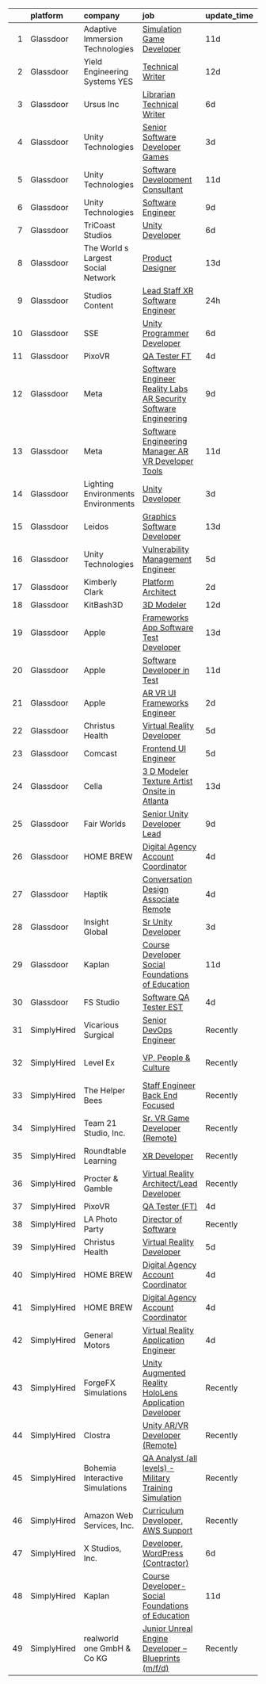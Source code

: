 

|    | platform    | company                              | job                                                                                                                                                                                                                                                                                                                                                                                                                                                                                                                                                                                                                                                                                                                                                                                                                                                                                                                                                                                                                                                                                                                                                                                                                                                                                                                                                                                                                                                                                                                                      | update_time   | location                |
|---:|:------------|:-------------------------------------|:-----------------------------------------------------------------------------------------------------------------------------------------------------------------------------------------------------------------------------------------------------------------------------------------------------------------------------------------------------------------------------------------------------------------------------------------------------------------------------------------------------------------------------------------------------------------------------------------------------------------------------------------------------------------------------------------------------------------------------------------------------------------------------------------------------------------------------------------------------------------------------------------------------------------------------------------------------------------------------------------------------------------------------------------------------------------------------------------------------------------------------------------------------------------------------------------------------------------------------------------------------------------------------------------------------------------------------------------------------------------------------------------------------------------------------------------------------------------------------------------------------------------------------------------|:--------------|:------------------------|
|  1 | Glassdoor   | Adaptive Immersion Technologies      | [Simulation Game Developer](https://www.glassdoor.com/partner/jobListing.htm?pos=110&ao=1110586&s=58&guid=000001827c3b31e7b194d74380eda43a&src=GD_JOB_AD&t=SR&vt=w&ea=1&cs=1_35b43c8a&cb=1659941630805&jobListingId=1008033134992&cpc=FAE5E775D180B2FB&jrtk=3-0-1g9u3mcgqi7nm801-1g9u3mch8ih5g800-8696b9e614df0506--6NYlbfkN0Ah9U34QtNT-Rg7ow0I6j33eRcaaM9l7k5iW_6MlROAU0HQnuUL2uxLKSiskT1dvNKJrLJNOcVfRYh6zJkw4erGg5h66n8ksKwr6mUwUADIHrzs_MmvP5G2FHV5Qsh4jlJ6hb429Zq0t_uQi2QjuGsQrYuVHVmrbkVoaVQkHIdGtPuDinc7CtWL0V7Omp8Ej6fm59dFvtaXqFy2gvh01gU79SRW9QFeloL5srvb6nfbP69CBuRFPUdwpFLJwM4p8wE2YRIwcXKvQPUW6y3B3ayU6p81TaJHohvQuAv68o1z0DGfKRJaT2zoRkXNnUus-FjvTIAfljJqBSN4RTOVuUt0116I5Ik29hE3-hlj__YUym-paY7cQcWK_yOWu6wHcMIO25A-cF8dVJT-atYIDizNtKw0lT4iXxAsfFoh473ok1PPCfp2T8nXD2V2mNpEZ14NNoPvnxkJ_tXY8LktZzk6UVaTYOcAmxBcL04myV9UZIc0mitNJTDd0S_ljw_HlMQ%3D)                                                                                                                                                                                                                                                                                                                                                                                                                                                                                                                                                                                                                                                                       | 11d           | Remote                  |
|  2 | Glassdoor   | Yield Engineering Systems  YES       | [Technical Writer](https://www.glassdoor.com/partner/jobListing.htm?pos=103&ao=1110586&s=58&guid=000001827c3b31e7b194d74380eda43a&src=GD_JOB_AD&t=SR&vt=w&ea=1&cs=1_242713f6&cb=1659941630804&jobListingId=1008030892162&cpc=8D2B7435C06A1689&jrtk=3-0-1g9u3mcgqi7nm801-1g9u3mch8ih5g800-a55e992267a9518d--6NYlbfkN0BVP5m4HQPSNcMee-G5E3rxxejvMUiv_ikgeK7aBOuyzTZqSy5xc_KTWU8kkp9btSujrhf6kI4FvM_sf4oxt4uUtKXaEUx5qiG8Tcr4IQso_Ea3WtytBnAk9nn0wzolXkRm1hFL39UWxkdj03argBEknToSx1QUBEnEBXgE2aV7C553rPMCWqEHP99lE2j5WvEsO-BCbVTY4ZUaN-5rHUnTAYOal92SL7pypA_85mmhDbh6q2wg-1uAvlYyqAh43f6RO4uPBNqrwlzrvTm0glbxbIVd9FKNrrSNEBLZRC3itm1Scdtj0tcq11eIrNehi4wykAPpDaJmWkJjWCVh0g6doySRSTpD8x3E4TRxZHAZ8yklHAQXAFFhSSJK_mKFJ8j4y9B7wBpvL6wF9qa_1Pz9vo-YGpdBsrYMoguFvgnW6VdZSPLYasBPyNXtgU6f94rTL2hzTeSOhnp2y2p2JsudKpqo9W98_A1uJ6Hlr2zgEo1R7QVl4I3ACJDGZkP7m9E%3D)                                                                                                                                                                                                                                                                                                                                                                                                                                                                                                                                                                                                                                                                                | 12d           | Valencia, CA            |
|  3 | Glassdoor   | Ursus  Inc                           | [Librarian Technical Writer](https://www.glassdoor.com/partner/jobListing.htm?pos=119&ao=1110586&s=58&guid=000001827c3b31e7b194d74380eda43a&src=GD_JOB_AD&t=SR&vt=w&ea=1&cs=1_8bb1fe5d&cb=1659941630806&jobListingId=1008044944407&cpc=AC285F3A3ECA6BB0&jrtk=3-0-1g9u3mcgqi7nm801-1g9u3mch8ih5g800-83b452aef06402e8--6NYlbfkN0CT8vBT9H5mqECx2dfLV_FONLPDKpIRssxVwtj05Tmm4rA5I0VNOPdM1oYsK66ov5qAZ0xrrCKxr-PSiKeqDuZZ3fzv2awHhKXwIjf3CPGqpOjp7zpg4qVC67oIrdNguA182wCncavh2A1WgxcWBEEM8SyEVxXe4uuy3GtF5hWFDyO5ryBBc4ErL3xR6haq7qhkqcqrWbSOcpSp-lQY5wMiuCoDixKrPstGn5sAjpZlwW0g3hb_odD-SmGiUGXaPsnYhezhSJPV0hyp7d1s9X-rF2-ZnR8WxHbvHFF2ThdM7wrkLHe98S8pfQqiWF3TnjcH-2idVD1qmZb0gkswqWu9gv8xqgzVGbb-z7kwtOUJQH04zjPgU5fPSfLNqn_pSuewbXvM-o03sBhwQCDBLGD2AEvKBQcxdP_4NRQ_7OpaRe7OpjMd17sgvRmnKrEFGD-rUtU3V0k--tscVr9OFgLOPqQ2TXUhCSp-Pf3cNjBd-7dEHE0h7vog-Y2EyaWqncs-xqrAgTUwfQV6vktL8ptCAcorzVIT-3NEg5RPvmTGdIrE6cJ7zwekIINeGDejDlxbhD1OP4w18hnKWmiX4J5A0iw-9nC9tnPPfEFm9hWCW7F_6F3xR9_V_X2CL4VjE41Hyg05sPr_D0tWF7X83EL52FYCvioNtaSAFwqaImnhDGJUSSHkP2vxwcGtotdVHU_2xs2oxb8w08b65K-5_g3nr0bP8uzchS3Hz2FZ5JPhbUlmflMHUWS3SsNdDEQq_agcJnBahYACDMag-KtTJnwXi3TVh51Z7itHw5Qfww2Xz62hlbbK02CEkgar6PHPZsWBZks_B-M1GsvKHtPjcBePbPhooQRdNXctkvlaq6XiiQEkBrtWGMBrDVCFNDd8dYtsIPnIEUlkwI0zm_rcWiPt16BtcBDuPLa9yqXYS1X-f2IjI1YI5vIwZx7Pyhu6lvz9IC6yiFx9bDu-jtzHQB5FSvjWx3JMZ6VqSD9KTJHB3B-1iuVz3Bc5TjH9C1nNfAw%3D)                                                                                                                                      | 6d            | Redmond, WA             |
|  4 | Glassdoor   | Unity Technologies                   | [Senior Software Developer  Games](https://www.glassdoor.com/partner/jobListing.htm?pos=130&ao=1136043&s=58&guid=000001827c3b31e7b194d74380eda43a&src=GD_JOB_AD&t=SR&vt=w&cs=1_4b62a6be&cb=1659941630810&jobListingId=1008054729982&jrtk=3-0-1g9u3mcgqi7nm801-1g9u3mch8ih5g800-ea954c27aad8ab33-)                                                                                                                                                                                                                                                                                                                                                                                                                                                                                                                                                                                                                                                                                                                                                                                                                                                                                                                                                                                                                                                                                                                                                                                                                                        | 3d            | Burbank, CA             |
|  5 | Glassdoor   | Unity Technologies                   | [Software Development Consultant](https://www.glassdoor.com/partner/jobListing.htm?pos=128&ao=1136043&s=58&guid=000001827c3b31e7b194d74380eda43a&src=GD_JOB_AD&t=SR&vt=w&cs=1_634bc11f&cb=1659941630809&jobListingId=1008033637858&jrtk=3-0-1g9u3mcgqi7nm801-1g9u3mch8ih5g800-86546df837d1de08-)                                                                                                                                                                                                                                                                                                                                                                                                                                                                                                                                                                                                                                                                                                                                                                                                                                                                                                                                                                                                                                                                                                                                                                                                                                         | 11d           | Bellevue, WA            |
|  6 | Glassdoor   | Unity Technologies                   | [Software Engineer](https://www.glassdoor.com/partner/jobListing.htm?pos=127&ao=1136043&s=58&guid=000001827c3b31e7b194d74380eda43a&src=GD_JOB_AD&t=SR&vt=w&cs=1_2a3cea14&cb=1659941630809&jobListingId=1008037657672&jrtk=3-0-1g9u3mcgqi7nm801-1g9u3mch8ih5g800-13d35ad6b510217f-)                                                                                                                                                                                                                                                                                                                                                                                                                                                                                                                                                                                                                                                                                                                                                                                                                                                                                                                                                                                                                                                                                                                                                                                                                                                       | 9d            | Austin, TX              |
|  7 | Glassdoor   | TriCoast Studios                     | [Unity Developer](https://www.glassdoor.com/partner/jobListing.htm?pos=104&ao=1110586&s=58&guid=000001827c3b31e7b194d74380eda43a&src=GD_JOB_AD&t=SR&vt=w&ea=1&cs=1_d222237e&cb=1659941630804&jobListingId=1008045377097&cpc=F7A2269C793D5877&jrtk=3-0-1g9u3mcgqi7nm801-1g9u3mch8ih5g800-d1f9ce74ba5d6ae6--6NYlbfkN0C-v_v8Df6QEx-0KfC6ubbCSEAcD-3k69Ud1N9sqWpk4oaUEBIQcnypH-ZQoYQAWSwtQzaQ4APFVx8IMv68zsYh-Vq9Bw8-WTCByPmkGg6-0kz9zmCF9WP0j7w_Bj6c1BwGhna_7aQ6xU5Oo2_kkoppP_lT4uVGQYv36qCKjzMSjXGVint0sGpbpNklweBsNYlsML-aoPxj9e5AuJdVWvNKjZtAX1tdZvSXkIPSpQ2b-o8lRfIHCDJt_6F-gmZ61mSDPVoOz7h3L-XOCVlKhKZ3hqeYCmgMTfeLEoOmUAGZIiG7nhinRtOYMqkmm75Mji_ocmUEvgtQhHAc4WxIJYxj_pVb53tDeE14tB9goCJS5SNtuah4NkPIyp2qGtAkbldkB9MKDVfWbxVEJGbHfQSk-B2lrJbARCGiJsuihhd5xupNVlgTts4j_CxVsmPuVWWm9huOdjf3a1xkxOUCnQBmF0gL-0uf9VYgEBI5YmGWA5bPEe4sQBcX)                                                                                                                                                                                                                                                                                                                                                                                                                                                                                                                                                                                                                                                                                               | 6d            | Westminster, CA         |
|  8 | Glassdoor   | The World s Largest Social Network   | [Product Designer](https://www.glassdoor.com/partner/jobListing.htm?pos=111&ao=1110586&s=58&guid=000001827c3b31e7b194d74380eda43a&src=GD_JOB_AD&t=SR&vt=w&ea=1&cs=1_8dcd3f0c&cb=1659941630805&jobListingId=1008029344286&cpc=0FE1F5EA2BC84A01&jrtk=3-0-1g9u3mcgqi7nm801-1g9u3mch8ih5g800-9038949e2b442817--6NYlbfkN0DSgjPPcnEdvoK3uuxfISLALE6pB1FR7YSHOr_tSg5_QGIhoz_2VqUepdcKLBLI_zT0NNf9qMDHy8U3JDrQpA59ZuLrOf4dCOabAlPdJThbn0idJRgoi3nAMvGzuK-IiTumMQNc6q0RpHt-2PUkvL5rFLaB3SvVYMJY5UWoLVAIzs_H03jbNn148l0RQXjM8dVFGobCxinUtT_wCT9EhHXOT0HvhrerErGvKgVdFdmVq7-zsU3-uKE5gkFxll76Slltp8o4z4Dmerqk1_Jhq4OVpyiY_9We6pxUMqzB57FiNB1N79FU-gB4r8EMPBeaZWJXmF9BXSBoPETt7vpFFzNqPQbKVmwPAMPgNPLj7doXL044HdK8ljZmh2uTM3YQAjVE8GW6stOz4iW3962d6aX1kFrl0ZuedJZpYb-ZjfZer-A1gwdTMz9XG9KIvyN3AGS4vC2rbaSFMocObuY7vl1MbwWqB7sLb8MzxLUoH9h00eyHDWtFtwKCXOESSBpgTNyVr9yGJ5mGTjqtcEfP7V9J09o7D4GcYQRliOXOTSkoZZ2bD_DeN25F0CvRQpnjP9JXAc_JYFuQPiipvS-1YmxY)                                                                                                                                                                                                                                                                                                                                                                                                                                                                                                                                                                                              | 13d           | New York, NY            |
|  9 | Glassdoor   | Studios Content                      | [Lead  Staff  XR Software Engineer](https://www.glassdoor.com/partner/jobListing.htm?pos=109&ao=1110586&s=58&guid=000001827c3b31e7b194d74380eda43a&src=GD_JOB_AD&t=SR&vt=w&cs=1_2d63bad7&cb=1659941630804&jobListingId=1008059279541&cpc=AECEB822CA110EBC&jrtk=3-0-1g9u3mcgqi7nm801-1g9u3mch8ih5g800-90eb17b9d59f1fc0--6NYlbfkN0DAFTyt7pbDCC2JPO79CSdi1dIb81yjczP5qsKcZIxgiYm3-7g-689UM0rgypL64cqEivKTlNX78kv1E9Hw0Oa9bGA23a1lpkNWLr0lENSVkE_VWqz4TVcNKmZlFbQT7y5u_JqPCB6UJp5DAtLGnLpHW0V9zoT_nXRjHZenYPzWil513-c8jRlJP8ETRkM1QVDGeL2o9vDLmZSd6Rif48qMxM5dyclZrv8jgFxWmv5zUah_XfySfXN-QzKcXo5oLs8_AnbYDWGu49OVnnTRWKaFhG61LghGUgBhyhuTv__9no1lKraF7CzqHY0i_kAXWlWS1AzE1p73t6bP-Q48uCbmLQufNeNRZlGuTndPBgCRHPkzMK3-GADIdxI67s2EruPyD-0PXCtsz8MBQgm8ZtydhivnUmquBwX-sugbF1TSP5zSn-FoHrY5POOPsriArXGypk2lb7eFfA%3D%3D)                                                                                                                                                                                                                                                                                                                                                                                                                                                                                                                                                                                                                                                                                                                      | 24h           | Glendale, CA            |
| 10 | Glassdoor   | SSE                                  | [Unity Programmer Developer](https://www.glassdoor.com/partner/jobListing.htm?pos=126&ao=1136043&s=58&guid=000001827c3b31e7b194d74380eda43a&src=GD_JOB_AD&t=SR&vt=w&ea=1&cs=1_4041b60b&cb=1659941630809&jobListingId=1008045435216&jrtk=3-0-1g9u3mcgqi7nm801-1g9u3mch8ih5g800-264b7eb515c13cba-)                                                                                                                                                                                                                                                                                                                                                                                                                                                                                                                                                                                                                                                                                                                                                                                                                                                                                                                                                                                                                                                                                                                                                                                                                                         | 6d            | Jacksonville, FL        |
| 11 | Glassdoor   | PixoVR                               | [QA Tester  FT ](https://www.glassdoor.com/partner/jobListing.htm?pos=121&ao=1136043&s=58&guid=000001827c3b31e7b194d74380eda43a&src=GD_JOB_AD&t=SR&vt=w&ea=1&cs=1_d21443d3&cb=1659941630806&jobListingId=1008050046406&jrtk=3-0-1g9u3mcgqi7nm801-1g9u3mch8ih5g800-0b933ebe8a9a479b-)                                                                                                                                                                                                                                                                                                                                                                                                                                                                                                                                                                                                                                                                                                                                                                                                                                                                                                                                                                                                                                                                                                                                                                                                                                                     | 4d            | Remote                  |
| 12 | Glassdoor   | Meta                                 | [Software Engineer   Reality Labs AR Security Software Engineering](https://www.glassdoor.com/partner/jobListing.htm?pos=106&ao=1110586&s=58&guid=000001827c3b31e7b194d74380eda43a&src=GD_JOB_AD&t=SR&vt=w&cs=1_d25b4291&cb=1659941630804&jobListingId=1008037968622&cpc=6BBECBC74F3AC36E&jrtk=3-0-1g9u3mcgqi7nm801-1g9u3mch8ih5g800-939589e5a5aa7f0e--6NYlbfkN0DYl4UJW4r1Vl7FEn6T9F-rD9lpC-0oMJVSiWjK_MGUd8e8cHXcpv6KPyjLHZEfqkVNcN4aHq25hbIXPPDNvSo2W_EohsP2FiH7KnW3Pe2v74msX0FyaUSzhMgYxtfonMHSxnyBkyKM_NYyIh6XL39wYwYD5-9US0jHKtZZ0-_oOtQj6X28kWe7s4YqqhnSeRgdCQh8ugLI-sOannZTAQ2nJEWhvs98bGn9HVnmXUgb6ZUL0hAm1z4EJYwYKXwArYwNDDfRHPSK5Xj_QuM_NYBFNDoFc13ZwT2cSwRJqnnvlCObizx1B8hnZGu2f92cBFwnCXgVGicCk-BH4_zbaf9doxvV-HCMVpIkpjkK9D-El0Tetmau22n4EeFRBeGnPz58vpbZK7c8xnIR3dFFa91eSNUGZIZSZ5LU4XR8yvbzsvzbYdO2DeVD5mXtVDiN4MLU0X3RVtU-hgvF70vlSI1QQJ4nyOV9hHJJOmBaBE7xSPyo2WD66WncuXwylLuO-KpvJS2U-7JTfQRozREosUxcMIXYbwNwT2DyM2BWEdtSv17Zrdw2yKFxJlFUR31qItP9dQ9W0dPEsgz4RmVbrvhju4479XAFZ_0Ud5qmE_IYqr1dTIA1_3pkimgOnG0-eT-mI2VBpG9u1jsySrqL4QtKy909BZ31YZq0AGRbnJ4L3NW3OmaLi3nZggZ6HRmw1ildEh7XeRGRdlzU3r1JCq3XSGpKOJMJE04OUTqvdwA_TM9IMZw_Fk--_Lqt_KJa2sOGMU1C39xv726NqmHktoudG9-ib8R2aq9r8CkEThAEc8OfELMq6IvhdT42AXwBXpXwNivOkHBFZJMvFf5Wb_98-2LclgOD2TRfLTjOrcxqEUdWs0kXW3JSAMLYlunibQt9jmZnZxGP7Eg8caIXui-8PV6UqBlxqvQhsgNP9UlNPBDrXYXYYVTdwmi0mUsLE_cuva7_kUZuzd5ujItruYz0u6TbleKWZK6f0YloBcRYAf1T6VR7aAt_1cE0_KEeZ3benj_AqicJ5PUmb39JeFH0fiznkJBEkXzz4b1ZfJJElQ%3D%3D)                                                      | 9d            | Remote                  |
| 13 | Glassdoor   | Meta                                 | [Software Engineering Manager  AR VR   Developer Tools](https://www.glassdoor.com/partner/jobListing.htm?pos=107&ao=1110586&s=58&guid=000001827c3b31e7b194d74380eda43a&src=GD_JOB_AD&t=SR&vt=w&cs=1_8a21152f&cb=1659941630804&jobListingId=1008033314231&cpc=FDA93C03AE7AED37&jrtk=3-0-1g9u3mcgqi7nm801-1g9u3mch8ih5g800-2b621683bd873ed9--6NYlbfkN0DYl4UJW4r1Vl7FEn6T9F-rD9lpC-0oMJVSiWjK_MGUd8e8cHXcpv6KPyjLHZEfqkU7WcSZuXbmZfIUhhQ_HFC5L9AvTXuL3VHBavrUq3c4Mw-5YietqrUjyiCjTMKXU0rAyjymil50WMpzrjIuTkp2EReeXYNeQBhc0YOnDi-DVMWBl_Z0NF7SoX3QJwYOsgiK4dk__AXSgHCA5USmbBx11ymlSoMb2_9Eg0ocemsCg-QqPQz4Vw00GfeVe3GwXJefRhhZ_8UJ5OoWZVljllqabEIMwfyo1awJSUDT4bTkhpJOffOeaRD755mj5NOCl_MNbuXlhVHRS4VBnK3lDFj7HTOVebuFpmu2-Wzf5aG2yrfk76MorYtsXr2okrJHoKSxX8LiyTNXtlONEH44BfJVxF_0RCIyWmZ5oAD5Cq84ZoSqbMNJIoRuGPBZnxPfuJYGTWK6fZJUiBZ7qONlNQygCUkjSPD_Y6PofIZD3C7M_jckPYQhb--UTQacsxBt2w8006R4EYhjYFkHc4VFlF_ced-rx0jRoPh3ZJ7gQTkUa3hRJkWSNmqklggrXxip5BVPCEDa9ESENf0Q57yX_N3Ws4GPGs5DyygRNZs4IgCX4Hha5oUWmACu3TxUsze7j0BlcljCbpOhtgkNK0CHkrbehe0AVpGq0uDalG5atiVgQQEdxJiyRdqBUXeqew69fABbXxuxWZwRv3NxZDfRe3ChjtsqB6jzyIq_YQV5mKl4escMRRuzcVJCib6SLMRLVgTLjFNC4UBe4WWeZ-z2fEeZE5dMM4N1lKH9etxZn7eAR697_6oZHHkvrvISMzXPhDBcie4wZ7XQ39TDzqqVyzyogYiqialcrwdzT4jF5X1pECHt_C9tVoJHPu3PDBoXaKusm3T_xzpBNdXERxNowt5HVucEtnxS34-ir_xrN53afZelPGRxgHpJKnZJABkxbW_OaOcLlJh46AMXu6ErOm0wncPoCeMLJJbQIY_KhHOw0KhDX2m6A9aBf_BqzxX6NvfMWTQsk0G7JK8o-gm3-EmqkNA3fT2CceS37DsyEP7t8Q%3D%3D)                                                                  | 11d           | Remote                  |
| 14 | Glassdoor   | Lighting Environments   Environments | [Unity Developer](https://www.glassdoor.com/partner/jobListing.htm?pos=120&ao=1136043&s=58&guid=000001827c3b31e7b194d74380eda43a&src=GD_JOB_AD&t=SR&vt=w&ea=1&cs=1_30ffb339&cb=1659941630806&jobListingId=1008053450591&jrtk=3-0-1g9u3mcgqi7nm801-1g9u3mch8ih5g800-0086498e20b0cd56-)                                                                                                                                                                                                                                                                                                                                                                                                                                                                                                                                                                                                                                                                                                                                                                                                                                                                                                                                                                                                                                                                                                                                                                                                                                                    | 3d            | Remote                  |
| 15 | Glassdoor   | Leidos                               | [Graphics Software Developer](https://www.glassdoor.com/partner/jobListing.htm?pos=105&ao=1110586&s=58&guid=000001827c3b31e7b194d74380eda43a&src=GD_JOB_AD&t=SR&vt=w&cs=1_4dd06a23&cb=1659941630804&jobListingId=1008027833913&cpc=EA19F5B90D514204&jrtk=3-0-1g9u3mcgqi7nm801-1g9u3mch8ih5g800-48feed5ef6027a99--6NYlbfkN0CZUO70VSdYKA8PR3jfrSh5ljhqJhfDt0PzQCMubt8cRihWbmqO_-Ccw6DGinMZCyK9iFGF2m3zQXYSVf3gj5u22JEE2fhBMmrn5Farml-K2TjGaiCGyM5ixBpuQ3sT9Ft9XVUQjS6XlIheo2Etwxsz0_Kx1THjwjCAp6ii9gKe-4v6MjDdPDu3S1UkJ8PnniHaDx3tmeir7ctzoaKr1mMxwUxW01Tbo0SmKhjQfmygPfQSM0rFaZ7_KQIe6xRu21fLiM70P0TGjCxmT4gGS2VzZrzIQJPbv-D5SEdVh8GMSWEIJGCTWZRN8cpBzxe5MgQc2WMxwKqaK8EdqB421T7_CEZmWAdPUpC7sd2TRkbBnt9vTT2InlNZyTkCKXFqkzuvaJYjO2vcxgTHGPVTneREOjztfHLugpC2QGy55SmA105fofXd2A9kYmKBtlNXVYiC8KEGb-85l-4JSw9XXnZJw2AT6vYWgKefvNLte0IThgszFLepP2O_C4G8VXTYLULeMgjX5RqHbQoA6mILIJDV9qtZcanFyRzHYQvbk7sNkhQDpBcsgaAEkcVjAOieJbiIbfa_ySyAOPJaGCk2S7jyF7AaHa0VlEQJqBWnFSZgBRLWudjrpmej)                                                                                                                                                                                                                                                                                                                                                                                                                                                                                                                                                        | 13d           | Bethesda, MD            |
| 16 | Glassdoor   | Unity Technologies                   | [Vulnerability Management Engineer](https://www.glassdoor.com/partner/jobListing.htm?pos=129&ao=1136043&s=58&guid=000001827c3b31e7b194d74380eda43a&src=GD_JOB_AD&t=SR&vt=w&cs=1_b85a4041&cb=1659941630809&jobListingId=1008047544972&jrtk=3-0-1g9u3mcgqi7nm801-1g9u3mch8ih5g800-f41f26383da346b9-)                                                                                                                                                                                                                                                                                                                                                                                                                                                                                                                                                                                                                                                                                                                                                                                                                                                                                                                                                                                                                                                                                                                                                                                                                                       | 5d            | Bellevue, WA            |
| 17 | Glassdoor   | Kimberly Clark                       | [Platform Architect](https://www.glassdoor.com/partner/jobListing.htm?pos=116&ao=1110586&s=58&guid=000001827c3b31e7b194d74380eda43a&src=GD_JOB_AD&t=SR&vt=w&cs=1_1b254a87&cb=1659941630805&jobListingId=1008055606546&cpc=654405A9B1E0A9F5&jrtk=3-0-1g9u3mcgqi7nm801-1g9u3mch8ih5g800-2d60e7001ee9e711--6NYlbfkN0Dig86G4ktrN90rJm4FEtHzKKttloEdrrFpX9HG6zKuQMw8TKMslLlcjrUNjEIzfmpdMLTro92_s0PSjznHs-PJclrjIv0Yc2YRA1Qf0-Co4gED-tDtMi7UzXW2qlKr_LRPlq4Nsgq2pND5Jhwa-kaGEevPhpVjWFcch4axD--zM7DFl7U1D-FJcep1ABp9FuzuFuaMDtDl5Nzau5buWiUNpPlEpmF-JPJMrkTLRs_Wl-35Fob3OohJ8SrWGgCO1Qc4Q0XZZuSu8G7A0ndYWDpOfUA-IZ-Ux4gDwH3G7T4VC3OeQaT9_Oi9zoIQ9pMUaNyCnAGDZMqrQ5hb97-rofsTQDwPtCbXSmywM2TjgEnFgfwANv3chG9jxxWPV27Vn14bb_sRxgxOPzd-2UyyS0mAZ1buhSu-S6xbF8Dc2zXDvngIBU_LJAWBvuM5akjSdRjUAaAOlL1F9dVIKR0ittr-XKlJ7Be8irn8Z2jx92qDcEa0SVfR5o603Zu_AjhfBAcOFJFIbcwreKJGO3adqstYIypXluWv_vLJxQMd_JZ7sqxPvY0xJXHuxlJ9Tc6gK3bFdOc4aF2yo5nkYOYlmdsuIp43GE-MDjao7qpr7P_1FXk60tfcsmUzIipxwYUv-Q0MOev7x4XcaGRBXumybxU7II3ce3XqSXZThHcedr0p9tpqEp1qnYygHSJwCORsirLckqh4Y7V_9vpBp3KEablY__MQguCq1nF99x5GekHg8OYwj_U6Hj-utyFaU_wNc0uvDobZx2Qa4HyF2ntMEnN6ltI7BtgwaeEuKgS9y6Xg1ea0PJwL5a6CUy4GRjdGBFJ_q8umhmBnXZjQ_Kcm6itSZ_97BVCiFuGthTeW_7YPHaNnIzdyAN-EtNURibn5q8YabddnihWrki_S8ldMul_dIPA2SRatsMPOMvzNBvblfi6WEatQcG9MyU9jq8R3gdMrNe1B8hdh_peGKkcEMMKMG_lMlUiVm4EJOv8jHqO4T3I7yAbe0tE_w8bDIj7Ut7yz7z31uGTI5F9mHqyE-TrTGC8P6WLVoh0CWg1XmyWIk9bh82vsg1_YdSSqGRAAGryoNPVHTrJ7P36cR2gl8CAJ)                                                                 | 2d            | Washington, DC          |
| 18 | Glassdoor   | KitBash3D                            | [3D Modeler](https://www.glassdoor.com/partner/jobListing.htm?pos=123&ao=1136043&s=58&guid=000001827c3b31e7b194d74380eda43a&src=GD_JOB_AD&t=SR&vt=w&ea=1&cs=1_ef350753&cb=1659941630808&jobListingId=1008031974256&jrtk=3-0-1g9u3mcgqi7nm801-1g9u3mch8ih5g800-52dbfb2fe48990f3-)                                                                                                                                                                                                                                                                                                                                                                                                                                                                                                                                                                                                                                                                                                                                                                                                                                                                                                                                                                                                                                                                                                                                                                                                                                                         | 12d           | Remote                  |
| 19 | Glassdoor   | Apple                                | [Frameworks App Software Test Developer](https://www.glassdoor.com/partner/jobListing.htm?pos=115&ao=1110586&s=58&guid=000001827c3b31e7b194d74380eda43a&src=GD_JOB_AD&t=SR&vt=w&cs=1_7e5169aa&cb=1659941630805&jobListingId=1008029117994&cpc=AC285F3A3ECA6BB0&jrtk=3-0-1g9u3mcgqi7nm801-1g9u3mch8ih5g800-d7005c94cf556822--6NYlbfkN0BvKrLyj5gPmtZO9T8euul8TCxuuKNOtzRJOomxnwSEodTz2Bc-sPZlt2Zgji_QUXEmiEw4MZ6i9wxNy242N22OVRHTWwtrHQ9uCctg6DIzRwfBFzYYc_w2JzftLvRT5FF204qSVP53fFSVmgajh2v-wusIE6nnZ8LF7wtlRigzT3Bmaq98AhH8TGed5pTyBpFmEdfxlRO382NYKMz0628OltN9pNF8JAalyM0rrkvGhy-DuowMxF43MlujbvRAn5xEZ83rYgXExR8EpfkdLeQaMNZ4bjzLqWmSyfO9trtYrNb5vH_As_TOpSGV2Dvyw7KjP90sXWQQDLSwptZdPUzOTNMKOsVadLFv3bnSRuF9fokM0M8AIXoVEmUmNrhQZN2lHlXFk1PXjhJEXeDQTFv0m1wWA6lXzZwn7uP1zXI__VL0uDZk0x8alE9ou4Kb7lRJbpN3KE7FcW_EFslKyN-8XwzUQ1kSvSrY6ng1CLfMRTLuBAg-NJqLpLQcIylz3C6lZyArSrtAyZeZFdwk76jWx6ncPlTJmt6ikZ9YzhvDXBdqWCmXarcyLrJnsbeq1g7adLcL_Cf5aTl5agJ5ZD23UA6hAEP0iNKyNizLVoTkjF9d8aQ7dC8Ok4o6GUKaQrD_PVBA1RAztaim7gsXzzd3j9-62_O3Xi2Oy1Gh9jz98qwdk7zF7dq6qcgxTwzDR-o2_zReLkk_vv9sbAX9iMz4-Ic3KJYb8Wxgazv3kKJYoV27AHetbSzdnBaC6xj2tZ9NBSPnP1wYiy1nUokqWXhy0LIJrYyt-QqSROokTYMgMKNgrpQ72dndcr91OD3nFvsYljg254aQ7SWhQa13vU4Gpg0xlY4SEmJT6nC7goFJzHR6sP845i5PRlo3mPKChfHmiwzxcFGRTgEsUDvqnXmZBGcVkDYfuhm4EFRQYW6Q_eGqQl2qvxSyN3XDJeW8_b9cC6i3JJVakAnUvRvkDKO_6YAdCSujSxY%3D)                                                                                                                                                               | 13d           | Cupertino, CA           |
| 20 | Glassdoor   | Apple                                | [Software Developer in Test](https://www.glassdoor.com/partner/jobListing.htm?pos=117&ao=1110586&s=58&guid=000001827c3b31e7b194d74380eda43a&src=GD_JOB_AD&t=SR&vt=w&cs=1_63fb893c&cb=1659941630805&jobListingId=1008034378637&cpc=AC285F3A3ECA6BB0&jrtk=3-0-1g9u3mcgqi7nm801-1g9u3mch8ih5g800-2cf6c8780da64479--6NYlbfkN0BvKrLyj5gPmtZO9T8euul8TCxuuKNOtzRJOomxnwSEodTz2Bc-sPZlbtkML8D-m4pJ3pgl7pUc194n20pf62cL8wFuh5pcduFE9XGm72tASPzQTilL8HJgpIvbdD4nK83G96VsNA5Lawc4IR9A6r_m-u-zDmJLv95WQgV2AbBs1HzhSBoG0Wu0J2cjE3N7VVnF8el5h0wHewZyQZp9N0m8TIdqfcy5-LdS59KC789qxP_hNFaGgemePQ6pR55awa-n3YlkJ24LHLyiuWO_Bdj5JlLcwVAOqd88xhnL77OCRD0ZStFZHNRMqCGwm2dGaaS7T0_c9j-Jij3kMbBQ2sQQdlQX7W44qqi0ttRCGTex5wB0dF3guMA1uwBOrO-PwKbqCdfAXQ_NTIK-I9wOPyhxlaY3giTDbnOk9nFFTPj_POSSORVcba04-jprYX5jPNDJhG7A8tHqeqo1HrWFrtTpEcOlF0_eVU7KSCj_c5KaVBVFJMu55shfrOpMx05sao56Z-cFU8Bv_JuxkxaR_uTl51nZ6uUNhGHhGFeTwWKNbj5nEOkQo1O7l_znAW68JjnE8UdLPNx3ey9b5lVVDKUzeZKFV_DPmv65itY1arEreY0XBQD7OYRl8Y0XPMoSGKrGhf_ObXgYnJztcsn9u4yz_alcIAwYN2_UJDg0PiJgqZ_-edURBhCQkUKNE_PlKNm3pFmBcemgVda4T9fFSVg-LKjFMEDZkKHhgVB5Q6QP538GcEoK5fdSauSeDtNw_bYlSPEc38IxqScYNCBLMQySrknEdE-Jr2OYRaWFElOsSEXXrr7a6qupxS-FjFdXAf3HjtGmKMKnOVB4l2AKuS9-474ckCR7rM-jWI1koB5giH17x4lC-9vVOK14Jbti4MfEo7-bCWItK26uP9iPSdvGSCbw3DJVzLUSLdMWnsAWMX1Yv659QnNK-m3CA1xPUMlS-_9dEFocTw%3D%3D)                                                                                                                                                                                             | 11d           | Boulder, CO             |
| 21 | Glassdoor   | Apple                                | [AR VR UI Frameworks Engineer](https://www.glassdoor.com/partner/jobListing.htm?pos=112&ao=1110586&s=58&guid=000001827c3b31e7b194d74380eda43a&src=GD_JOB_AD&t=SR&vt=w&cs=1_e0855d2d&cb=1659941630805&jobListingId=1008056590557&cpc=AC285F3A3ECA6BB0&jrtk=3-0-1g9u3mcgqi7nm801-1g9u3mch8ih5g800-755e4e1f8bbd6e4e--6NYlbfkN0BvKrLyj5gPmtZO9T8euul8TCxuuKNOtzRJOomxnwSEodTz2Bc-sPZlt2Zgji_QUXErRRnd3Vp33i82mbfr9B_PKwk1K8gp4La2f3srgvqDy6WupVnxY6NIp3F19EjsSl4sO8SLlB_xbRpJLqiIr5dP7Kr4hmV9CW7wAONf4EZvcT3twDZNOKQjMXXebB2Js8-gp4vcRzbzcA7YPd5hxoiKT6LhDPGNqy96IsFoMoBNTq4RFqfgiZSraDd-MfAxqvRYEsavOBLmgJnf0xnLqj4slWx5KFPwxO7sToclX5IMl-4EVMjUx8c3DPbrdU9FmTwKrDp3e56bkKrvD88AdJYm1F3gnP_rBnelH9ijqm--V0zV_xTVs0sPFbwcR_G3n0VKseTCVPfIDgjbYxlVCTSFsJM-o2DQHATpfBzutWah_TZm12V9gNIS3VOteLk_G74H6iEYfsuxPrE4V595uPLAJOzlk4I1xf0xIf56iZX29pn3tH282RtxTs2s3lrBtgg-4dPP_le_k1NFlXguAiDQ-5WLRglvRoNsQ9NnHXhe6w60s2WLxtniSex8LVdpHtRTgCMH4ZGZQHBbTiOObjof2Gg60CRSpX7M9FHvBuptpvQexACIybBzbbmT_0LiJMMPrC8bcynaeeprAVdLgquN1Vxznuu6MWZsEIyJpE9_7t3sRUrVOPrpnUQ1US4EUPYjTZK2W3oQpRt6nWhuOkoSWa9IooxAW4pw-865FxdCF3G4bAvOypSJsfyy5Y-sz0ZtJFoD7XGN3aUH_n5SbNUN4TMxEVbB2yrvLa-O-GLmtN0UiYj-8jqrocoLDREo37RVQe7_W4i0hfhuyvFEntgAQg3Hmo6WzL3-s0gL6kdDp6rFPj36SkYE4pV8fX0bzuK0YM65acAA1TWx2qUV8LYYRFU85CLVp11xHcELTuyMGoeecF8Zi_iNcqfG6lD41ueoGantzcVTzw%3D%3D)                                                                                                                                                                                           | 2d            | Cupertino, CA           |
| 22 | Glassdoor   | Christus Health                      | [Virtual Reality Developer](https://www.glassdoor.com/partner/jobListing.htm?pos=102&ao=1110586&s=58&guid=000001827c3b31e7b194d74380eda43a&src=GD_JOB_AD&t=SR&vt=w&cs=1_1fb331da&cb=1659941630803&jobListingId=1008047942329&cpc=BBD63848FB84346C&jrtk=3-0-1g9u3mcgqi7nm801-1g9u3mch8ih5g800-4735e5d691d2221c--6NYlbfkN0DJ9JRso26i2D4tQcfl1gtFXJkAeNCKWTrBM27lH9GOblpLlfXdLf9Oa44B845qjccqGWQV0bhuZS8P4Y5Fx5HHIZlRV6fyFbLgrAQ4E0ginJD0Su2piCrovR8AzEAhT-2au4XHIr3ErP2FNn0sjVFyZFpJa44ClWMUOUhIWRCAq6j6QdiFCgjH2in_6ghQHUYjnotbCbHUIss_3Cr5u_--dsMkkedhPUsMirRDpTgU39CUgXSF3mp2B_8uKS7gvaEJO3RlOf6gid0RrIRaYpE4v-MOvlGyIfxPawloKEDJXxJ4nc58-BazXB5uMyej_rYjiFMtWZHPY_kRJMC3CZBnYDpqbvyI1porA5E2RgLB0-F3s2eF7cJIuJ_fOL3AkeYEmZjmoLYDkD1OKeqkVz77DhrXMi6BN04825ZcDsyVGVEdOhsLUyb2mcaY4y9XRpBIiihyY0q4uZQ8HEE8OeQcPO7qTe5VEhjR2TYFJMEkO0AgW1XwOKI20Nbst6Rt4HVHFNLIvRf-uowdYChXnkVp-MhJsYl4LhR6ul4CkQGAcUFLKqTNuMVE)                                                                                                                                                                                                                                                                                                                                                                                                                                                                                                                                                                                                                          | 5d            | Irving, TX              |
| 23 | Glassdoor   | Comcast                              | [Frontend  UI  Engineer](https://www.glassdoor.com/partner/jobListing.htm?pos=108&ao=1110586&s=58&guid=000001827c3b31e7b194d74380eda43a&src=GD_JOB_AD&t=SR&vt=w&cs=1_77ba4cd6&cb=1659941630804&jobListingId=1008048394961&cpc=6945AE2F4B03E059&jrtk=3-0-1g9u3mcgqi7nm801-1g9u3mch8ih5g800-f7ce7161764c0419--6NYlbfkN0Cj-KmZPsf9w80C8b1WzNVrlanjD2SXJjxuCbUWHsXPZlTAgGmdtIUzoKTi6fK6WvYa47GfCiXGFIOmHDSKDilFhfhzu4cxTxSOwiN-vemInzN0Os34kUtcEhSYfTtB2F6DeFD2-fHcxreITk-QtNNn8c6-jidnNbtfJQPxUuApKb9a1UGgTxjJan6e-iH9pdCJdxkyQIvYXsZepZyzC7AKJDjr3dx9YE1HcJkIM22opjcKdhVUmSIzHUch6bp0GPOrBe8Cr6JKb4vZTZS7_ee-bw9gN7bTsi4u54RSTgu-FwoR-J3I8zgzi2NFK6Lq9DR1_deWWmDCPYWJcMivbHgUuaDaWQUasP-c8u-FAfxOYpxbUkFtckcEb88kcqYVT1l1wlgqr0jbga_4dJxFElnesCHT5U6aM1VDted390CZxPih2qXvr7ZsB0JhMboLe5PNF3vwdiObIat-ybb9ozYRJyDQ6thbX9arKkkPzAmwXYsH3IgHtR9lG5p3KFGTiagkdLQ-cZZU0j7PrrR8RheOdvyiAp0695Cqtzw59so3Mh7smJYyDaBCKsI78lEIh4laGEhpvTS7owF7dnOAkGZEjlxtYEhhKPVp0ooBQCiCYPZIdFEnOVXAhC0dn8YaB6ZFYhqt6xkP3j8LnftACjKYgNdpPgSFWvfBwol_JDEDFyIroCzemC1-80pfzRefOg9nctU9TVlT4lpsMumNlrxnr6qA1pg5FQ31XJBLHvN6TW4JFNG6bbuhC1i8N-OCguFmoEOYfgKeBgug1lHQlYnbcG0CIeeMrnfqyHxbrjRl3dRCbQvVH3cGqljOoildCiuHgU6_1qNdOJds0uv8dnd9ryLNlKtvJVpNfcqDhaIsnEVOSqdd2f2FLLPvz81dudDyqGCbbraWn1y71Hug3dtLcQQaIQquhXcREdjunOmHpTQNm0Zxquu33yImKpYye6KcIIrSsl9d3Uz5lO1NzfivrhGWk2rFiBXUL76su-uFYe4hHCNvsfgP-DmYLvTKNkTtX45Ig44HvAZ-tXkP7KxRSWXHS6ThVJEJfN-VuS13IY4uRm8AFaJk7W5BI9UlGyFsCG9Y34pxCkT0KBoEYggI0VqaK8garrcazH9rEz0zkxDe1RRQONmr0p0p1fho10jvZB6XgYel3Q%3D%3D) | 5d            | Philadelphia, PA        |
| 24 | Glassdoor   | Cella                                | [3 D Modeler  Texture Artist  Onsite in Atlanta ](https://www.glassdoor.com/partner/jobListing.htm?pos=118&ao=1110586&s=58&guid=000001827c3b31e7b194d74380eda43a&src=GD_JOB_AD&t=SR&vt=w&cs=1_f35e2f49&cb=1659941630806&jobListingId=1008029571553&cpc=AC285F3A3ECA6BB0&jrtk=3-0-1g9u3mcgqi7nm801-1g9u3mch8ih5g800-db9775ff0bc9bf21--6NYlbfkN0ABL5jwqrJX8j4-zsE1pdctockIOMh3bUiDojLxDHSgft-IBPHc-ugKxXUaFJpc9dfkwRit0FMbAp874K2sH_1MBI7VgZrYdqRy8H8CBJRFQ2zQgQL6JMs2GdJQ8Hz-53It4Me0FhIHnUwzjjOl3syje62q53EjxLvy17-f-fnamWcmTfGYZqtziHqBYnGO1J-qhTptZ-sUQaLWnelGZltSejMZg4mmfD9tdIV26rQRmCsAIdwO3dbQuH6vfAsv8ApDCjZgqkZOqAOpqaGXZ-HxQOZSYeoJVHh2xBG_P_IufUrkX7ghiH9zDYLoG8KXZ8eBa9NyYGQRumUVJ9StSVJJDvN4qXpj7yOnvTGKCBoT_h__zXvuAnFUsEC-rXVmEVmJKE36pQpEoIT6FnEgZlxb6AsOI2rNsHjr1gJ8BrHHX44f0VJ88IZn30-O7HZD-WsD4x4vSx_6nz9AC_BLTWGQP8V6aRVgE1uL65s4d7Wn_8GNCVilBIypvbBi3CMdKqmDzaOSFIEVpr33ly9GRWvmhYqZz62r-4Bw28h3Y5WR8rRim8A0IxDVIJw-Z58IIYB_KRZKu_L8YTdGXwPsQ_P6ZfLCJz9QcUqQNcTxpishBS36_ERiluJGnxc_rKKkKCsjswMjI_PjlJ3K3H-uQawCUuju5800FVSIu6CjUIrCakzC27ARlyLiBI3mEWAvIKnauOnkPTqWiJOAQQ9fpw5p00KdkNMxEq8MfMZW5gp57LUcXHEZjg8y)                                                                                                                                                                                                                                                                                                                                                                                                    | 13d           | Atlanta, GA             |
| 25 | Glassdoor   | Fair Worlds                          | [Senior Unity Developer Lead](https://www.glassdoor.com/partner/jobListing.htm?pos=101&ao=1110586&s=58&guid=000001827c3b31e7b194d74380eda43a&src=GD_JOB_AD&t=SR&vt=w&ea=1&cs=1_82a0daf6&cb=1659941630803&jobListingId=1008037874300&cpc=FBD2829E5030877A&jrtk=3-0-1g9u3mcgqi7nm801-1g9u3mch8ih5g800-c78d7d2a785a71ae--6NYlbfkN0DzaDHVbxJ-LJZej0v9fk4K-FwNocoxjQ_zxp68kPBvcgR9UG8IK_m_jS8O_DsHf7y43bGga1woVUi54H3orL6RGiYoqX4CISomll9vw9uPyj20MT5F67GNkBHi24dU8bIZqg4LFNHxJXh61vL95VMYGa0jBfyFJbQMAzxORxp1Vjjt7taI6ZiyBGLH7qt4NqMp9909Qzs-g6M0VvDye14RdAX4nWNXA9FYEhkxujlW1ALx6a8rdy9sMo_GoZ190SFDbc7ghGk3wnVtDGvm08TckVSoAsz66FLs-Flmxg-qwGWmu0pX4lsRgg9O17zH1k65dIquyq9m1s1v9CxSbCcGkKlPjJ06UgErLLJCnXhFJkDC2c2av-Y6Uc-nzoX2SoEZBE9OyIY7XeQuOloTrTHFjxAxCJbKWTHGgNst__Ao2P-XmlhJZ47Y1pe5yRVwe9WNjciQ4ZM4ylkynOMdp3jzLElkz7_Na6YkscO0lS5vo0KNlPIsSHsAm2mr3pUiPY8Shbis9bHiLg%3D%3D)                                                                                                                                                                                                                                                                                                                                                                                                                                                                                                                                                                                                                                                       | 9d            | Austin, TX              |
| 26 | Glassdoor   | HOME BREW                            | [Digital Agency Account Coordinator](https://www.glassdoor.com/partner/jobListing.htm?pos=114&ao=1110586&s=58&guid=000001827c3b31e7b194d74380eda43a&src=GD_JOB_AD&t=SR&vt=w&ea=1&cs=1_e086d5f6&cb=1659941630805&jobListingId=1008050324569&cpc=FB7E4A1762AE5BEC&jrtk=3-0-1g9u3mcgqi7nm801-1g9u3mch8ih5g800-0a19cf169813d311--6NYlbfkN0D2wtcBsGSCBKn-HQ0ZRL4D99eRxjiBrYk0nE0NA6Bhp0Y95OYnofrbWguZR_d_DUs8RTkEB2cUYv5458AGe5utHJFjSEJhT-bMkP1kMX3LsAR6STZ_Jsas-_lCwjcuSoYtnMTT1iS79h7GzXpWczDX5JvXUNk_hCUh5Ir6T7S7ozJYSri8DbqU_qFr85SzDNQ1FFL518DYqEZCSGmKLtcopTP6POCT8TaC8gIJ1RcyqfvwKIyYcvAd2pxCgmOAXX9E-7J3STpJ_F6depDLomZVx8QLhUPRiIHXzv3_sn3bg1tnTycLLZnc2EkFKbk-ERoxB55JFphBXPR2Ug6uisnyQmRqjYQgDQxGh9dTWPuNN5WxzciLnjmrZcwfR_KqItrBr-RQW47GEDx8xLUUuf4TyatRrKZYE5_2rFdu1EnY3l0423590sT9MH5sw_A3DRFTFBly0ezPOV9PwLqOMSYRVr3nJtLvMFfYoPNh6r1YyBrt_CZnAgU2ksHpjgLejlM%3D)                                                                                                                                                                                                                                                                                                                                                                                                                                                                                                                                                                                                                                                              | 4d            | Remote                  |
| 27 | Glassdoor   | Haptik                               | [Conversation Design Associate  Remote ](https://www.glassdoor.com/partner/jobListing.htm?pos=124&ao=1136043&s=58&guid=000001827c3b31e7b194d74380eda43a&src=GD_JOB_AD&t=SR&vt=w&cs=1_f5f8986d&cb=1659941630809&jobListingId=1008049406220&jrtk=3-0-1g9u3mcgqi7nm801-1g9u3mch8ih5g800-63874a610b0d1815-)                                                                                                                                                                                                                                                                                                                                                                                                                                                                                                                                                                                                                                                                                                                                                                                                                                                                                                                                                                                                                                                                                                                                                                                                                                  | 4d            | Remote                  |
| 28 | Glassdoor   | Insight Global                       | [Sr  Unity Developer](https://www.glassdoor.com/partner/jobListing.htm?pos=113&ao=1110586&s=58&guid=000001827c3b31e7b194d74380eda43a&src=GD_JOB_AD&t=SR&vt=w&cs=1_df5902b7&cb=1659941630805&jobListingId=1008054119225&cpc=7AD1D84939BBEEF3&jrtk=3-0-1g9u3mcgqi7nm801-1g9u3mch8ih5g800-28cd5c1aa52b0490--6NYlbfkN0BKkHZu3wF05EeDimN_p6sYpKCMArvwa95YdH7UpkaBCqc7l59Erwqcl-ZxWPl_M-lHp2wqOFGZA5JAe6GXynqrfwgGE-AUdJpDbirul2Q9NvNHmJNBcL-1RF1uO5lArUs4PelDRZy_uGvdZnluDzAcieKEx7tk9UUHYE0qCA55qAOeXqKT1ICnNuFhUvm_PCdxXqdE9yVHWXMyqyxWP4-6LByW7QLaNtLT7oMhIZyHRNynEd2DpvGVBRHPpMBYHI2ZVwL2Ii2CZTOsSTYFogFjOAgR89hOFC_wZXu74ogJK9MBrkLJHemAB2pfNgeDu9uhg3BKUA2yJNVZl76hVaKYuG8nioBJEAWWSJliI87X35sxhSE7NYdtSFB_XEwiA2bPuiouXXKnUzVoIQvRR8gyAFfLIMIMJNau4bZGDTC7i3txV9WAlePcLQMLk__tsgvvgEhxApaTi2J2aP6RycMnYnjPs2SmyZMFVFQ83srpSZDYZaNxWr0l)                                                                                                                                                                                                                                                                                                                                                                                                                                                                                                                                                                                                                                                                                                | 3d            | Aiken, SC               |
| 29 | Glassdoor   | Kaplan                               | [Course Developer  Social Foundations of Education](https://www.glassdoor.com/partner/jobListing.htm?pos=125&ao=1136043&s=58&guid=000001827c3b31e7b194d74380eda43a&src=GD_JOB_AD&t=SR&vt=w&ea=1&cs=1_148e6791&cb=1659941630809&jobListingId=1008032995009&jrtk=3-0-1g9u3mcgqi7nm801-1g9u3mch8ih5g800-c6080bd60cb4adfe-)                                                                                                                                                                                                                                                                                                                                                                                                                                                                                                                                                                                                                                                                                                                                                                                                                                                                                                                                                                                                                                                                                                                                                                                                                  | 11d           | Remote                  |
| 30 | Glassdoor   | FS Studio                            | [Software QA Tester   EST](https://www.glassdoor.com/partner/jobListing.htm?pos=122&ao=1136043&s=58&guid=000001827c3b31e7b194d74380eda43a&src=GD_JOB_AD&t=SR&vt=w&cs=1_32e44421&cb=1659941630806&jobListingId=1008050331968&jrtk=3-0-1g9u3mcgqi7nm801-1g9u3mch8ih5g800-e12927cc237a2557-)                                                                                                                                                                                                                                                                                                                                                                                                                                                                                                                                                                                                                                                                                                                                                                                                                                                                                                                                                                                                                                                                                                                                                                                                                                                | 4d            | Remote                  |
| 31 | SimplyHired | Vicarious Surgical                   | [Senior DevOps Engineer](https://www.simplyhired.com/job/czv6SvzT1j4xPY-CNhIuUYpp1FbHc3djy0VTVh_1Zk2Ltr2zjcCNpw?q=virtual+reality+developer)                                                                                                                                                                                                                                                                                                                                                                                                                                                                                                                                                                                                                                                                                                                                                                                                                                                                                                                                                                                                                                                                                                                                                                                                                                                                                                                                                                                             | Recently      | Waltham, MA             |
| 32 | SimplyHired | Level Ex                             | [VP, People & Culture](https://www.simplyhired.com/job/CILA77YaALJqdPiIxojKzWerda4ktXArR-cSYgPqdBXj9jO0tokRMA?q=virtual+reality+developer)                                                                                                                                                                                                                                                                                                                                                                                                                                                                                                                                                                                                                                                                                                                                                                                                                                                                                                                                                                                                                                                                                                                                                                                                                                                                                                                                                                                               | Recently      | Chicago, IL +1 location |
| 33 | SimplyHired | The Helper Bees                      | [Staff Engineer Back End Focused](https://www.simplyhired.com/job/HJ53WpvC05S59kcz0UzwiCy0phQC2w9P6twna1NPyJAhdBxLssDK4g?q=virtual+reality+developer)                                                                                                                                                                                                                                                                                                                                                                                                                                                                                                                                                                                                                                                                                                                                                                                                                                                                                                                                                                                                                                                                                                                                                                                                                                                                                                                                                                                    | Recently      | Remote                  |
| 34 | SimplyHired | Team 21 Studio, Inc.                 | [Sr. VR Game Developer (Remote)](https://www.simplyhired.com/job/x0QyjJ5I7O7iV21cc6eoRTys2Ok_RTChNPvHzGVDZakudxol97zPCw?q=virtual+reality+developer)                                                                                                                                                                                                                                                                                                                                                                                                                                                                                                                                                                                                                                                                                                                                                                                                                                                                                                                                                                                                                                                                                                                                                                                                                                                                                                                                                                                     | Recently      | Remote                  |
| 35 | SimplyHired | Roundtable Learning                  | [XR Developer](https://www.simplyhired.com/job/wOQuZ9koRYUSm1hEeqD5cBAg2gv6ZaNx9lP6DooZsrvy6adzC62lYg?q=virtual+reality+developer)                                                                                                                                                                                                                                                                                                                                                                                                                                                                                                                                                                                                                                                                                                                                                                                                                                                                                                                                                                                                                                                                                                                                                                                                                                                                                                                                                                                                       | Recently      | Chagrin Falls, OH       |
| 36 | SimplyHired | Procter & Gamble                     | [Virtual Reality Architect/Lead Developer](https://www.simplyhired.com/job/ozw_teaUirzci8ByWJu9iJSHaYKMrV4oho_I6L3xx-RWfhmJLo4BAw?q=virtual+reality+developer)                                                                                                                                                                                                                                                                                                                                                                                                                                                                                                                                                                                                                                                                                                                                                                                                                                                                                                                                                                                                                                                                                                                                                                                                                                                                                                                                                                           | Recently      | Cincinnati, OH          |
| 37 | SimplyHired | PixoVR                               | [QA Tester (FT)](https://www.simplyhired.com/job/DgnbAscc_lR5MlzkuNHkUpdaSZB5_v3CAWAq1EhCMUufFTcNUAJ90A?q=virtual+reality+developer)                                                                                                                                                                                                                                                                                                                                                                                                                                                                                                                                                                                                                                                                                                                                                                                                                                                                                                                                                                                                                                                                                                                                                                                                                                                                                                                                                                                                     | 4d            | Remote                  |
| 38 | SimplyHired | LA Photo Party                       | [Director of Software](https://www.simplyhired.com/job/5VX_3D2yTSz4OOS3OLYOiOg2AsK4CH6LtS-nSKVqDex-TK0qndSRxg?q=virtual+reality+developer)                                                                                                                                                                                                                                                                                                                                                                                                                                                                                                                                                                                                                                                                                                                                                                                                                                                                                                                                                                                                                                                                                                                                                                                                                                                                                                                                                                                               | Recently      | Glendale, CA            |
| 39 | SimplyHired | Christus Health                      | [Virtual Reality Developer](https://www.simplyhired.com/job/3nyxlvpfDtS3dl_QHDeZcdAQezzoBUYdCV54iNzUzqqt_z2IF5ozbw?q=virtual+reality+developer)                                                                                                                                                                                                                                                                                                                                                                                                                                                                                                                                                                                                                                                                                                                                                                                                                                                                                                                                                                                                                                                                                                                                                                                                                                                                                                                                                                                          | 5d            | Irving, TX              |
| 40 | SimplyHired | HOME BREW                            | [Digital Agency Account Coordinator](https://www.simplyhired.com/job/UhPl87_AuXu1fuy2wWbhIOZj3PEUWJWbbtZ0APuulosQZBLnBJ7Ffw?q=virtual+reality+developer)                                                                                                                                                                                                                                                                                                                                                                                                                                                                                                                                                                                                                                                                                                                                                                                                                                                                                                                                                                                                                                                                                                                                                                                                                                                                                                                                                                                 | 4d            | Remote                  |
| 41 | SimplyHired | HOME BREW                            | [Digital Agency Account Coordinator](https://www.simplyhired.com/job/UhPl87_AuXu1fuy2wWbhIOZj3PEUWJWbbtZ0APuulosQZBLnBJ7Ffw?q=virtual+reality+developer)                                                                                                                                                                                                                                                                                                                                                                                                                                                                                                                                                                                                                                                                                                                                                                                                                                                                                                                                                                                                                                                                                                                                                                                                                                                                                                                                                                                 | 4d            | Remote                  |
| 42 | SimplyHired | General Motors                       | [Virtual Reality Application Engineer](https://www.simplyhired.com/job/NY3Ld1WwYBq68kv17fhmBYZy6HuwQfJpmzQ-Mnq120m1YYVa5ctvMQ?q=virtual+reality+developer)                                                                                                                                                                                                                                                                                                                                                                                                                                                                                                                                                                                                                                                                                                                                                                                                                                                                                                                                                                                                                                                                                                                                                                                                                                                                                                                                                                               | 4d            | United States           |
| 43 | SimplyHired | ForgeFX Simulations                  | [Unity Augmented Reality HoloLens Application Developer](https://www.simplyhired.com/job/B57CKuMHiLAowz6F36Bn81d5fjPdIOPLau78tKhABCGYyjNZ7ZKgzw?q=virtual+reality+developer)                                                                                                                                                                                                                                                                                                                                                                                                                                                                                                                                                                                                                                                                                                                                                                                                                                                                                                                                                                                                                                                                                                                                                                                                                                                                                                                                                             | Recently      | Remote                  |
| 44 | SimplyHired | Clostra                              | [Unity AR/VR Developer (Remote)](https://www.simplyhired.com/job/Z1VKUCQBOT3Ts7GmKbQNA3IybBKS6Sth5WXSkNoNgd8tAb_Jg26Wpg?q=virtual+reality+developer)                                                                                                                                                                                                                                                                                                                                                                                                                                                                                                                                                                                                                                                                                                                                                                                                                                                                                                                                                                                                                                                                                                                                                                                                                                                                                                                                                                                     | Recently      | Remote                  |
| 45 | SimplyHired | Bohemia Interactive Simulations      | [QA Analyst (all levels) - Military Training Simulation](https://www.simplyhired.com/job/zF54kUYzs11DYuPDIhWTpqpwSNkOp-HXnCaqREE4HsR6bsE0FiYIlA?q=virtual+reality+developer)                                                                                                                                                                                                                                                                                                                                                                                                                                                                                                                                                                                                                                                                                                                                                                                                                                                                                                                                                                                                                                                                                                                                                                                                                                                                                                                                                             | Recently      | Orlando, FL             |
| 46 | SimplyHired | Amazon Web Services, Inc.            | [Curriculum Developer, AWS Support](https://www.simplyhired.com/job/HK8u_W1s0Qj0XDr9nNnkhPX9sMTG6alrgg3-o7yRflu5mLBMl-pugg?q=virtual+reality+developer)                                                                                                                                                                                                                                                                                                                                                                                                                                                                                                                                                                                                                                                                                                                                                                                                                                                                                                                                                                                                                                                                                                                                                                                                                                                                                                                                                                                  | Recently      | Remote                  |
| 47 | SimplyHired | X Studios, Inc.                      | [Developer, WordPress (Contractor)](https://www.simplyhired.com/job/555oWPr6hmSFSRegYnsaT1Vp7j9q-igdIlC88oBGFUR3I5Kk87CWpQ?q=virtual+reality+developer)                                                                                                                                                                                                                                                                                                                                                                                                                                                                                                                                                                                                                                                                                                                                                                                                                                                                                                                                                                                                                                                                                                                                                                                                                                                                                                                                                                                  | 6d            | Winter Park, FL         |
| 48 | SimplyHired | Kaplan                               | [Course Developer- Social Foundations of Education](https://www.simplyhired.com/job/UjdLOItF6vGOZA3ly4ReHY8gWXTbbu_WxZaRrgGctXw9wGZQ06bTSw?q=virtual+reality+developer)                                                                                                                                                                                                                                                                                                                                                                                                                                                                                                                                                                                                                                                                                                                                                                                                                                                                                                                                                                                                                                                                                                                                                                                                                                                                                                                                                                  | 11d           | Remote                  |
| 49 | SimplyHired | realworld one GmbH & Co KG           | [Junior Unreal Engine Developer – Blueprints (m/f/d)](https://www.simplyhired.com/job/H2rlpjI94ByxelMAay-okMt8W8U885ZFqKmTh28cY0jZYYBO0O0Mwg?q=virtual+reality+developer)                                                                                                                                                                                                                                                                                                                                                                                                                                                                                                                                                                                                                                                                                                                                                                                                                                                                                                                                                                                                                                                                                                                                                                                                                                                                                                                                                                | Recently      | Remote                  |